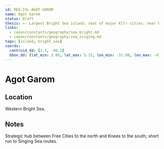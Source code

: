 ```yaml
---
id: REG:ISL-AGOT-GAROM
name: Agot Garom
status: Draft
thesis: >- Largest Bright Sea island; seat of major Kllr cities; near Free Cities north and Knees south.
links:
  - canon/constants/geography/sea_bright.md
  - canon/constants/geography/sea_singing.md
tags: [island, bright_sea]
coords:
  centroid_dd: [3.7, -48.3]
  bbox_dd: {lat_min: 2.08, lat_max: 5.32, lon_min: -51.00, lon_max: -45.60}
---
```


# Agot Garom

## Location
Western Bright Sea.

## Notes
Strategic hub between Free Cities to the north and Knees to the south; short run to Singing Sea routes.
